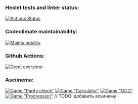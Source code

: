 ### Hexlet tests and linter status:
[![Actions Status](https://github.com/ElizavetaOzerova/frontend-project-lvl1/workflows/hexlet-check/badge.svg)](https://github.com/ElizavetaOzerova/frontend-project-lvl1/actions)

### Codeclimate maintainability:
[![Maintainability](https://api.codeclimate.com/v1/badges/a99a88d28ad37a79dbf6/maintainability)](https://codeclimate.com/github/codeclimate/codeclimate/maintainability)

### Github Actions:
![Greet everyone](https://github.com/ElizavetaOzerova/frontend-project-lvl1/actions/workflows/nodejs.yml/badge.svg)

### Asciinema:
[![Game "Parity check"](https://asciinema.org/a/450371.svg)](https://asciinema.org/a/450371)
[![Game "Сalculator"](https://asciinema.org/a/qKhErokK6wHkaosoonOrHarib.svg)](https://asciinema.org/a/qKhErokK6wHkaosoonOrHarib)
[![Game "GCD"](https://asciinema.org/a/PX7fv5SAow4jdea5Eu6UZAGIo.svg)](https://asciinema.org/a/PX7fv5SAow4jdea5Eu6UZAGIo)
[![Game "Progression"]()]() // TODO: добавить аскинему
